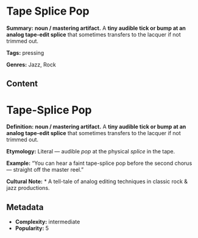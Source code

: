# Tape Splice Pop

**Summary:** **noun / mastering artifact.** A **tiny audible tick or bump at an analog tape-edit splice** that sometimes transfers to the lacquer if not trimmed out.

**Tags:** pressing

**Genres:** Jazz, Rock

## Content

# Tape-Splice Pop

**Definition:** **noun / mastering artifact.** A **tiny audible tick or bump at an analog tape-edit splice** that sometimes transfers to the lacquer if not trimmed out.

**Etymology:** Literal — audible *pop* at the physical *splice* in the tape.

**Example:** “You can hear a faint tape-splice pop before the second chorus — straight off the master reel.”

**Cultural Note:** * A tell-tale of analog editing techniques in classic rock & jazz productions.

## Metadata

- **Complexity:** intermediate
- **Popularity:** 5
